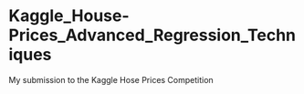 # Kaggle_House-Prices_Advanced_Regression_Techniques
My submission to the Kaggle Hose Prices Competition
